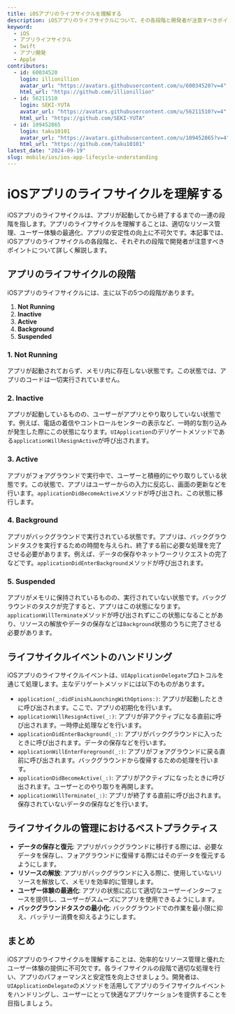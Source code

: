 ```yaml
---
title: iOSアプリのライフサイクルを理解する
description: iOSアプリのライフサイクルについて、その各段階と開発者が注意すべきポイントを解説します。
keyword:
  - iOS
  - アプリライフサイクル
  - Swift
  - アプリ開発
  - Apple
contributors:
  - id: 60034520
    login: illionillion
    avatar_url: "https://avatars.githubusercontent.com/u/60034520?v=4"
    html_url: "https://github.com/illionillion"
  - id: 56211510
    login: SEKI-YUTA
    avatar_url: "https://avatars.githubusercontent.com/u/56211510?v=4"
    html_url: "https://github.com/SEKI-YUTA"
  - id: 109452865
    login: taku10101
    avatar_url: "https://avatars.githubusercontent.com/u/109452865?v=4"
    html_url: "https://github.com/taku10101"
latest_date: "2024-09-19"
slug: mobile/ios/ios-app-lifecycle-understanding
---
```


# iOSアプリのライフサイクルを理解する

iOSアプリのライフサイクルは、アプリが起動してから終了するまでの一連の段階を指します。アプリのライフサイクルを理解することは、適切なリソース管理、ユーザー体験の最適化、アプリの安定性の向上に不可欠です。本記事では、iOSアプリのライフサイクルの各段階と、それぞれの段階で開発者が注意すべきポイントについて詳しく解説します。

## アプリのライフサイクルの段階

iOSアプリのライフサイクルには、主に以下の5つの段階があります。

1. **Not Running**
2. **Inactive**
3. **Active**
4. **Background**
5. **Suspended**

### 1. Not Running

アプリが起動されておらず、メモリ内に存在しない状態です。この状態では、アプリのコードは一切実行されていません。

### 2. Inactive

アプリが起動しているものの、ユーザーがアプリとやり取りしていない状態です。例えば、電話の着信やコントロールセンターの表示など、一時的な割り込みが発生した際にこの状態になります。`UIApplication`のデリゲートメソッドである`applicationWillResignActive`が呼び出されます。

### 3. Active

アプリがフォアグラウンドで実行中で、ユーザーと積極的にやり取りしている状態です。この状態で、アプリはユーザーからの入力に反応し、画面の更新などを行います。`applicationDidBecomeActive`メソッドが呼び出され、この状態に移行します。

### 4. Background

アプリがバックグラウンドで実行されている状態です。アプリは、バックグラウンドタスクを実行するための時間を与えられ、終了する前に必要な処理を完了させる必要があります。例えば、データの保存やネットワークリクエストの完了などです。`applicationDidEnterBackground`メソッドが呼び出されます。

### 5. Suspended

アプリがメモリに保持されているものの、実行されていない状態です。バックグラウンドのタスクが完了すると、アプリはこの状態になります。`applicationWillTerminate`メソッドが呼び出されずにこの状態になることがあり、リソースの解放やデータの保存などは`Background`状態のうちに完了させる必要があります。

## ライフサイクルイベントのハンドリング

iOSアプリのライフサイクルイベントは、`UIApplicationDelegate`プロトコルを通じて処理します。主なデリゲートメソッドには以下のものがあります。

- `application(_:didFinishLaunchingWithOptions:)`: アプリが起動したときに呼び出されます。ここで、アプリの初期化を行います。
- `applicationWillResignActive(_:)`: アプリが非アクティブになる直前に呼び出されます。一時停止処理などを行います。
- `applicationDidEnterBackground(_:)`: アプリがバックグラウンドに入ったときに呼び出されます。データの保存などを行います。
- `applicationWillEnterForeground(_:)`: アプリがフォアグラウンドに戻る直前に呼び出されます。バックグラウンドから復帰するための処理を行います。
- `applicationDidBecomeActive(_:)`: アプリがアクティブになったときに呼び出されます。ユーザーとのやり取りを再開します。
- `applicationWillTerminate(_:)`: アプリが終了する直前に呼び出されます。保存されていないデータの保存などを行います。

## ライフサイクルの管理におけるベストプラクティス

- **データの保存と復元**: アプリがバックグラウンドに移行する際には、必要なデータを保存し、フォアグラウンドに復帰する際にはそのデータを復元するようにします。
- **リソースの解放**: アプリがバックグラウンドに入る際に、使用していないリソースを解放して、メモリを効率的に管理します。
- **ユーザー体験の最適化**: アプリの状態に応じて適切なユーザーインターフェースを提供し、ユーザーがスムーズにアプリを使用できるようにします。
- **バックグラウンドタスクの最小化**: バックグラウンドでの作業を最小限に抑え、バッテリー消費を抑えるようにします。

## まとめ

iOSアプリのライフサイクルを理解することは、効率的なリソース管理と優れたユーザー体験の提供に不可欠です。各ライフサイクルの段階で適切な処理を行い、アプリのパフォーマンスと安定性を向上させましょう。開発者は、`UIApplicationDelegate`のメソッドを活用してアプリのライフサイクルイベントをハンドリングし、ユーザーにとって快適なアプリケーションを提供することを目指しましょう。

